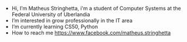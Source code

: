 -  Hi, I’m Matheus Stringhetta, i'm a student of Computer Systems at the Federal University of Uberlandia
-  I’m interested in grow professionally in the IT area
-  I’m currently learning CS50, Python
-  How to reach me https://www.facebook.com/matheus.stringhetta

<!---
Stringhetta/Stringhetta is a ✨ special ✨ repository because its `README.md` (this file) appears on your GitHub profile.
You can click the Preview link to take a look at your changes.
--->
